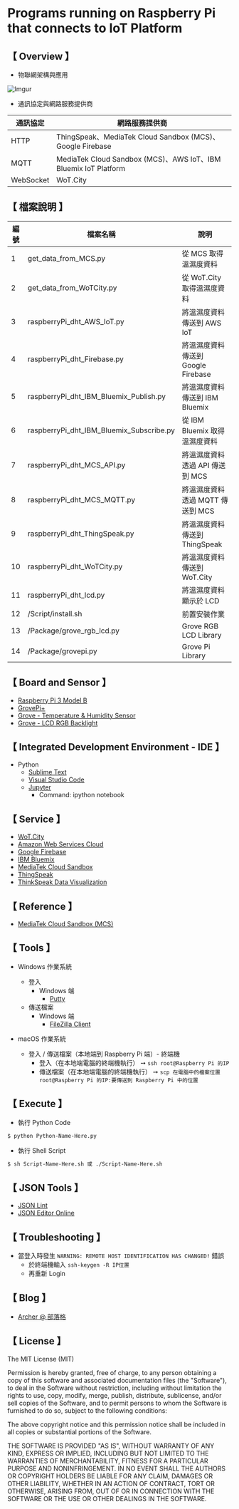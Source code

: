 # Programs running on Raspberry Pi that connects to IoT Platform
     
## 【 Overview 】
           
* 物聯網架構與應用
 
![Imgur](http://i.imgur.com/pZykKHV.png)

* 通訊協定與網路服務提供商

| 通訊協定 | 網路服務提供商 |
|---|---|
| HTTP | ThingSpeak、MediaTek Cloud Sandbox (MCS)、Google Firebase |
| MQTT | MediaTek Cloud Sandbox (MCS)、AWS IoT、IBM Bluemix IoT Platform |
| WebSocket | WoT.City |

## 【 檔案說明 】

| 編號 | 檔案名稱 |  說明 |
|---|---|---|
| 1 | get_data_from_MCS.py | 從 MCS 取得溫濕度資料 |
| 2 | get_data_from_WoTCity.py | 從 WoT.City 取得溫濕度資料 |
| 3 | raspberryPi_dht_AWS_IoT.py | 將溫濕度資料傳送到 AWS IoT |
| 4 | raspberryPi_dht_Firebase.py | 將溫濕度資料傳送到 Google Firebase |
| 5 | raspberryPi_dht_IBM_Bluemix_Publish.py | 將溫濕度資料傳送到 IBM Bluemix |
| 6 | raspberryPi_dht_IBM_Bluemix_Subscribe.py | 從 IBM Bluemix 取得溫濕度資料 |
| 7 | raspberryPi_dht_MCS_API.py | 將溫濕度資料透過 API 傳送到 MCS |
| 8 | raspberryPi_dht_MCS_MQTT.py | 將溫濕度資料透過 MQTT 傳送到 MCS |
| 9 | raspberryPi_dht_ThingSpeak.py | 將溫濕度資料傳送到 ThingSpeak |
| 10 | raspberryPi_dht_WoTCity.py | 將溫濕度資料傳送到 WoT.City |
| 11 | raspberryPi_dht_lcd.py | 將溫濕度資料顯示於 LCD |
| 12 | /Script/install.sh | 前置安裝作業 |
| 13 | /Package/grove_rgb_lcd.py | Grove RGB LCD Library |
| 14 | /Package/grovepi.py | Grove Pi Library |

## 【 Board and Sensor 】

* [Raspberry Pi 3 Model B](https://www.seeedstudio.com/Raspberry-Pi-3-Model-B-p-2625.html)
* [GrovePi+ ](https://www.seeedstudio.com/GrovePi%2B-p-2241.html)
* [Grove - Temperature & Humidity Sensor](https://www.seeedstudio.com/Grove-Temp%26Humi-Sensor-p-745.html)
* [Grove - LCD RGB Backlight](https://www.seeedstudio.com/Grove-LCD-RGB-Backlight-p-1643.html)

## 【 Integrated Development Environment - IDE 】

 * Python
   * [Sublime Text](https://www.sublimetext.com/)
   * [Visual Studio Code](https://code.visualstudio.com/b?utm_expid=101350005-27.GqBWbOBuSRqlazQC_nNSRg.1&utm_referrer=https%3A%2F%2Fwww.google.com.tw%2F)
   * [Jupyter](http://jupyter.org/)
     * Command: ipython notebook

## 【 Service 】

* [WoT.City](https://wotcity.com/)
* [Amazon Web Services Cloud](https://aws.amazon.com/tw/)
* [Google Firebase](https://firebase.google.com/)
* [IBM Bluemix](https://console.ng.bluemix.net/)
* [MediaTek Cloud Sandbox](https://mcs.mediatek.com)
* [ThingSpeak](https://thingspeak.com/)
* [ThinkSpeak Data Visualization](nrl.iis.sinica.edu.tw/LASS/PM25.php?site=III&city=台北市&district=信義區&channel=152239&apikey=9ND1FVDPKLQGPDRI)

## 【 Reference 】

* [MediaTek Cloud Sandbox (MCS)](https://mcs.mediatek.com/resources/zh-TW/latest/api_references/)

## 【 Tools 】
 * Windows 作業系統
   *  登入
      * Windows 端
        * [Putty](https://the.earth.li/~sgtatham/putty/latest/x86/putty.exe)
   *  傳送檔案 
      * Windows 端
        * [FileZilla Client](https://filezilla-project.org/)

 * macOS 作業系統
   *  登入 / 傳送檔案（本地端到 Raspberry Pi 端）- 終端機
      * 登入（在本地端電腦的終端機執行） ➙ ```ssh root@Raspberry Pi 的IP```
      * 傳送檔案（在本地端電腦的終端機執行） ➙ ```scp 在電腦中的檔案位置 root@Raspberry Pi 的IP:要傳送到 Raspberry Pi 中的位置```

## 【 Execute 】

 * 執行 Python Code
```bash
$ python Python-Name-Here.py
```

 * 執行 Shell Script
```bash
$ sh Script-Name-Here.sh 或 ./Script-Name-Here.sh
```

## 【 JSON Tools 】
 * [JSON Lint](http://jsonlint.com/)
 * [JSON Editor Online](http://www.jsoneditoronline.org/)

## 【 Troubleshooting 】
 * 當登入時發生 ```WARNING: REMOTE HOST IDENTIFICATION HAS CHANGED!``` 錯誤
   * 於終端機輸入 ```ssh-keygen -R IP位置 ```
   * 再重新 Login
   
## 【 Blog 】
* [Archer @ 部落格](https://github.com/ArcherHuang/MyBlog/blob/master/README.md)

## 【 License 】

The MIT License (MIT)

Permission is hereby granted, free of charge, to any person obtaining a copy of this software and associated documentation files (the "Software"), to deal in the Software without restriction, including without limitation the rights to use, copy, modify, merge, publish, distribute, sublicense, and/or sell copies of the Software, and to permit persons to whom the Software is furnished to do so, subject to the following conditions:

The above copyright notice and this permission notice shall be included in all copies or substantial portions of the Software.

THE SOFTWARE IS PROVIDED "AS IS", WITHOUT WARRANTY OF ANY KIND, EXPRESS OR IMPLIED, INCLUDING BUT NOT LIMITED TO THE WARRANTIES OF MERCHANTABILITY, FITNESS FOR A PARTICULAR PURPOSE AND NONINFRINGEMENT. IN NO EVENT SHALL THE AUTHORS OR COPYRIGHT HOLDERS BE LIABLE FOR ANY CLAIM, DAMAGES OR OTHER LIABILITY, WHETHER IN AN ACTION OF CONTRACT, TORT OR OTHERWISE, ARISING FROM, OUT OF OR IN CONNECTION WITH THE SOFTWARE OR THE USE OR OTHER DEALINGS IN THE SOFTWARE.



 


